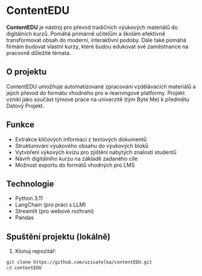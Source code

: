 # ContentEDU

**ContentEDU** je nástroj pro převod tradičních výukových materiálů do digitálních kurzů. 
Pomáhá primárně učitelům a školám efektivně transformovat obsah do moderní, interaktivní podoby.
Dále také pomáhá firmám budovat vlastní kurzy, které budou edukovat své zaměstnance na pracovně důležité témata.

## O projektu

ContentEDU umožňuje automatizované zpracování vzdělávacích materiálů a jejich převod do formátu vhodného pro e-learningové platformy. 
Projekt vznikl jako součást týmové práce na univerzitě (tým Byte Me) k předmětu Datový Projekt.

## Funkce

- Extrakce klíčových informací z textových dokumentů
- Strukturování výukového obsahu do výukových bloků
- Vytvoření výkových kvízu pro zjištění nabytých znalostí studentů
- Návrh digitálního kurzu na základě zadaného cíle
- Možnost exportu do formátů vhodných pro LMS 

## Technologie

- Python 3.11
- LangChain (pro práci s LLM)
- Streamlit (pro webové rozhraní)
- Pandas

## Spuštění projektu (lokálně)

1. Klonuj repozitář:

```bash
git clone https://github.com/uzivatelka/contentEDU.git
cd contentEDU
